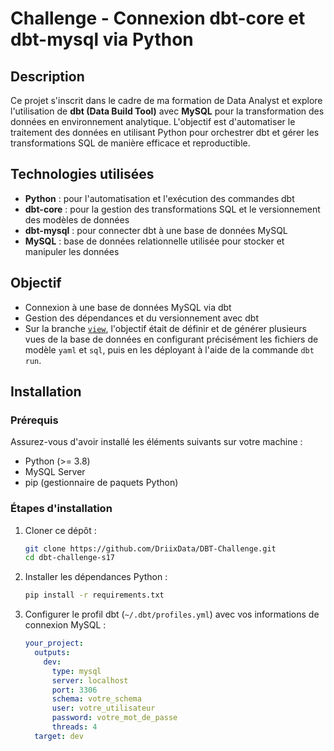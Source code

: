 # Challenge - Connexion dbt-core et dbt-mysql via Python

## Description
Ce projet s'inscrit dans le cadre de ma formation de Data Analyst et explore l'utilisation de **dbt (Data Build Tool)** avec **MySQL** pour la transformation des données en environnement analytique. L'objectif est d'automatiser le traitement des données en utilisant Python pour orchestrer dbt et gérer les transformations SQL de manière efficace et reproductible.

## Technologies utilisées

- **Python** : pour l'automatisation et l'exécution des commandes dbt
- **dbt-core** : pour la gestion des transformations SQL et le versionnement des modèles de données
- **dbt-mysql** : pour connecter dbt à une base de données MySQL
- **MySQL** : base de données relationnelle utilisée pour stocker et manipuler les données

## Objectif

- Connexion à une base de données MySQL via dbt
- Gestion des dépendances et du versionnement avec dbt
- Sur la branche [`view`](https://github.com/DriixData/DBT-Challenge/tree/view), l'objectif était de définir et de générer plusieurs vues de la base de données en configurant précisément les fichiers de modèle `yaml` et `sql`, puis en les déployant à l'aide de la commande `dbt run`.


## Installation

### Prérequis
Assurez-vous d'avoir installé les éléments suivants sur votre machine :

- Python (>= 3.8)
- MySQL Server
- pip (gestionnaire de paquets Python)

### Étapes d'installation

1. Cloner ce dépôt :
   ```bash
   git clone https://github.com/DriixData/DBT-Challenge.git
   cd dbt-challenge-s17
   ```

2. Installer les dépendances Python :
   ```bash
   pip install -r requirements.txt
   ```

3. Configurer le profil dbt (`~/.dbt/profiles.yml`) avec vos informations de connexion MySQL :
   ```yaml
   your_project:
     outputs:
       dev:
         type: mysql
         server: localhost
         port: 3306
         schema: votre_schema
         user: votre_utilisateur
         password: votre_mot_de_passe
         threads: 4
     target: dev
   ```
